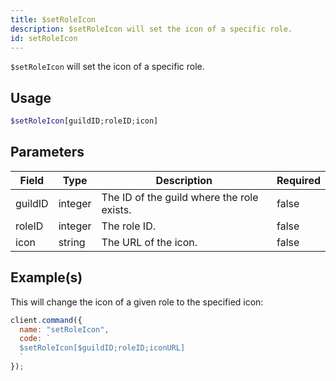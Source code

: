 ```yaml
---
title: $setRoleIcon
description: $setRoleIcon will set the icon of a specific role.
id: setRoleIcon
---
```


`$setRoleIcon` will set the icon of a specific role.

## Usage

```php
$setRoleIcon[guildID;roleID;icon]
```

## Parameters

| Field   | Type    | Description                                | Required |
| ------- | ------- | ------------------------------------------ | -------- |
| guildID | integer | The ID of the guild where the role exists. | false    |
| roleID  | integer | The role ID.                               | false    |
| icon    | string  | The URL of the icon.                       | false    |

## Example(s)

This will change the icon of a given role to the specified icon:

```javascript
client.command({
  name: "setRoleIcon",
  code: `
  $setRoleIcon[$guildID;roleID;iconURL]
  `
});
```
